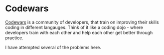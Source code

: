# Codewars

[Codewars](www.codewars.com) is a community of developers, that train on improving their skills coding in different langauges. Think of it like a coding dojo - where developers train with each other and help each other get better through practice.

I have attempted several of the problems here.